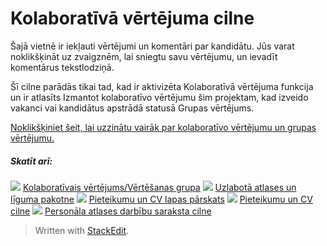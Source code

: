 
# Kolaboratīvā vērtējuma cilne

Šajā vietnē ir iekļauti vērtējumi un komentāri par kandidātu. Jūs varat noklikšķināt uz zvaigznēm, lai sniegtu savu vērtējumu, un ievadīt komentārus tekstlodziņā.

Šī cilne parādās tikai tad, kad ir aktivizēta Kolaboratīvā vērtējuma funkcija un ir atlasīts  Izmantot kolaboratīvo vērtējumu šim projektam, kad izveido vakanci vai kandidātus apstrādā statusā  Grupas vērtējums.

[Noklikšķiniet šeit, lai uzzinātu vairāk par kolaboratīvo vērtējumu un grupas vērtējumu.](collaborative_rating_panel_review.htm)

##### Skatīt arī:

![](../Resources/Images/icon-document-link.png)  [Kolaboratīvais vērtējums/Vērtēšanas grupa](collaborative_rating_panel_review.htm)
![](../Resources/Images/icon-document-link.png)  [Uzlabotā atlases un līguma pakotne](advanced_selection_and_contraction_pack.htm)
![](../Resources/Images/icon-document-link.png)  [Pieteikumu un CV lapas pārskats](application_and_cv_page_overview.htm)
![](../Resources/Images/icon-document-link.png)  [Pieteikumu un CV cilne](application_and_cv_tab.htm)
![](../Resources/Images/icon-document-link.png)  [Personāla atlases darbību saraksta cilne](recruitment_activities_list_tab.htm)

> Written with [StackEdit](https://stackedit.io/).
<!--stackedit_data:
eyJoaXN0b3J5IjpbLTgyMjYyMDkzNF19
-->